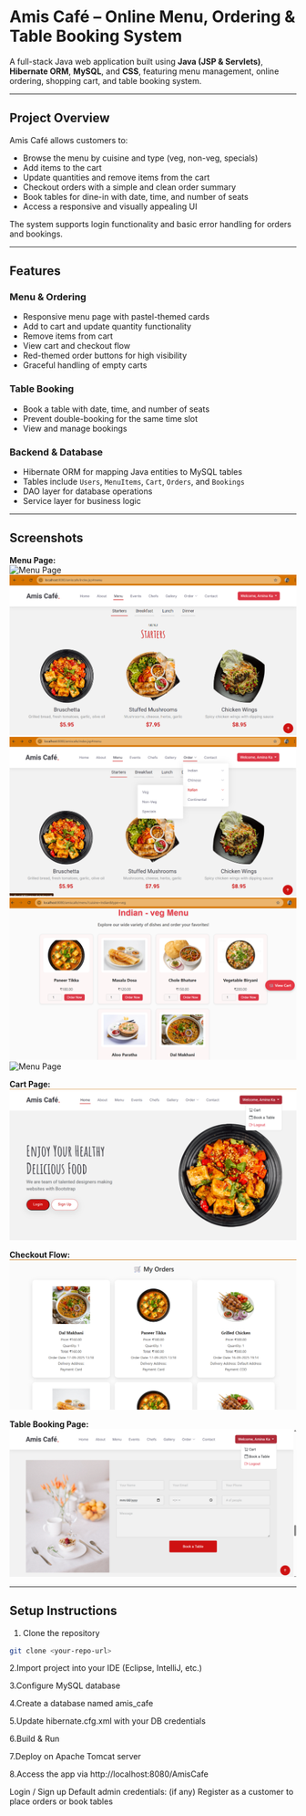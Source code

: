 # Amis Café – Online Menu, Ordering & Table Booking System

A full-stack Java web application built using **Java (JSP & Servlets)**, **Hibernate ORM**, **MySQL**, and **CSS**, featuring menu management, online ordering, shopping cart, and table booking system.  

---

## Project Overview

Amis Café allows customers to:  
- Browse the menu by cuisine and type (veg, non-veg, specials)  
- Add items to the cart  
- Update quantities and remove items from the cart  
- Checkout orders with a simple and clean order summary  
- Book tables for dine-in with date, time, and number of seats  
- Access a responsive and visually appealing UI  

The system supports login functionality and basic error handling for orders and bookings.

---

## Features

### Menu & Ordering
- Responsive menu page with pastel-themed cards  
- Add to cart and update quantity functionality  
- Remove items from cart  
- View cart and checkout flow  
- Red-themed order buttons for high visibility  
- Graceful handling of empty carts  

### Table Booking
- Book a table with date, time, and number of seats  
- Prevent double-booking for the same time slot  
- View and manage bookings  

### Backend & Database
- Hibernate ORM for mapping Java entities to MySQL tables  
- Tables include `Users`, `MenuItems`, `Cart`, `Orders`, and `Bookings`  
- DAO layer for database operations  
- Service layer for business logic  

---

## Screenshots

**Menu Page:**  
![Menu Page](assets/screenshots/menu-page.png)  
![Menu Page](assets/screenshots/menu-page1.png)  
![Menu Page](assets/screenshots/menu-page2.png)  
![Menu Page](assets/screenshots/menu-page3.png)  
![Menu Page](assets/screenshots/menu-page4.png)  

**Cart Page:**  
![Cart Page](assets/screenshots/cart-page.png)  

**Checkout Flow:**  
![Checkout](assets/screenshots/checkout-page.png)  

**Table Booking Page:**  
![Booking Page](assets/screenshots/booking-page.png)  

---

## Setup Instructions

1. Clone the repository  
```bash
git clone <your-repo-url>
```
2.Import project into your IDE (Eclipse, IntelliJ, etc.)

3.Configure MySQL database

4.Create a database named amis_cafe

5.Update hibernate.cfg.xml with your DB credentials

6.Build & Run

7.Deploy on Apache Tomcat server

8.Access the app via http://localhost:8080/AmisCafe

Login / Sign up
Default admin credentials: (if any)
Register as a customer to place orders or book tables
